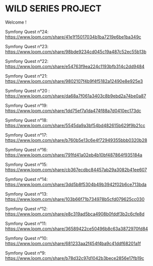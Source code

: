# WILD SERIES PROJECT

Welcome !

Symfony Quest n°24: https://www.loom.com/share/41e1f15017034b1ba7219e6be1ba349c

Symfony Quest n°23: https://www.loom.com/share/98bde9234cd045c19a487c52ec55b13b

Symfony Quest n°22: https://www.loom.com/share/e54763f9ea224c1193bfb314c2dd9484

Symfony Quest n°21: https://www.loom.com/share/9802107f4b9f4f5182a12490e8e925e3

Symfony Quest n°20 : https://www.loom.com/share/da68a7f061a3403c8b9ebd2a74be0a87

Symfony Quest n°19: https://www.loom.com/share/1dd75ef7a1da474f88a7d0410ec173dc

Symfony Quest n°18: https://www.loom.com/share/5545da9a3bf54bd482615b629f9b21cc

Symfony Quest n°17: https://www.loom.com/share/b760b5e13c6e4f72949355bbb0320b28

Symfony Quest n°16: https://www.loom.com/share/791fd41a02eb4b10bf487864f935184a

Symfony Quest n°15: https://www.loom.com/share/cb367ecdbc84457ab29a3082b41ee607

Symfony Quest n°14: https://www.loom.com/share/3dd5b8f5304b49b3942f02b6ce713bda

Symfony Quest n°13: https://www.loom.com/share/103b66f71b734978b5cfd079625cc030

Symfony Quest n°12: https://www.loom.com/share/e8c319ad5bca4908b0fddf3b2c6cfe8d

Symfony Quest n°11: https://www.loom.com/share/36589422ce50496b8c63a3872970fd84

Symfony Quest n°10: https://www.loom.com/share/681233aa2f454f4ba9c41ddf68201a1f

Symfony Quest n°9: https://www.loom.com/share/b78d32c97d1042b3bece2856e17fb19c